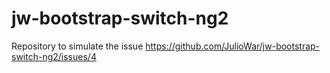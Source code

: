 # jw-bootstrap-switch-ng2
Repository to simulate the issue https://github.com/JulioWar/jw-bootstrap-switch-ng2/issues/4
